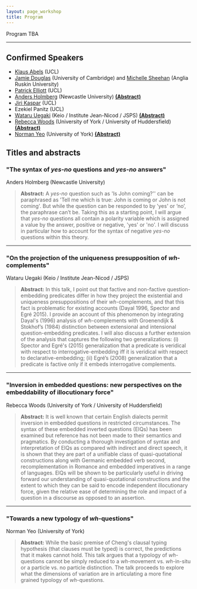 ```yaml
---
layout: page_workshop
title: Program
---
```


Program TBA

<hr>

## Confirmed Speakers

- [Klaus Abels](https://www.phon.ucl.ac.uk/home/klaus/ "Klaus's Homepage") (UCL)
- [Jamie Douglas](http://www.languagesciences.cam.ac.uk/directory/jamie-douglas) (University of Cambridge) and [Michelle Sheehan](https://sites.google.com/site/michellesheehan54/home "Michelle's homepage") (Anglia Ruskin University)
- [Patrick Elliott](https://patrl.github.io "Patrick's homepage") (UCL)
- [Anders Holmberg](http://www.ncl.ac.uk/elll/staff/profile/anders.holmberg "Anders's Newcastle staff page") (Newcastle University)  <a href="#holmbergabs">**(Abstract)**</a>
- [Jiri Kaspar](http://ucl.academia.edu/JiriKaspar "Jiri's academia.edu page") (UCL)
- Ezekiel Panitz (UCL)
- [Wataru Uegaki](http://web.mit.edu/wuegaki/www/ "Wataru's MIT page") (Keio / Institute Jean-Nicod / JSPS)  <a href="#uegakiabs">**(Abstract)**</a>
- [Rebecca Woods](http://york.academia.edu/RebeccaWoods "Rebecca's academia.edu page") (University of York / University of Huddersfield) <a href="#woodsabs">**(Abstract)**</a>
- [Norman Yeo](https://www.york.ac.uk/language/people/academic-research/norman-yeo/ "Norman's York staff page") (University of York) <a href="#yeoabs">**(Abstract)**</a>

## Titles and abstracts

<a name="holmbergabs"></a>
<H3>"The syntax of <i>yes-no</i> questions and <i>yes-no</i> answers"</H3>
Anders Holmberg (Newcastle University)

> **Abstract:** A *yes-no* question such as 'Is John coming?'' can be paraphrased as 'Tell me which is true: John is coming or John is not coming'. But while the question can be responded to by 'yes' or ‘no’, the paraphrase can’t be. Taking this as a starting point, I will argue that *yes-no* questions all contain a polarity variable which is assigned a value by the answer, positive or negative, 'yes' or 'no'. I will discuss in particular how to account for the syntax of negative *yes-no* questions within this theory.

****

<a name="uegakiabs"></a>
<H3>"On the projection of the uniqueness presupposition of <i>wh</i>-complements"</H3>
Wataru Uegaki (Keio / Institute Jean-Nicod / JSPS)


> **Abstract:** In this talk, I point out that factive and non-factive question-embedding predicates differ in how they project the existential and uniqueness presuppositions of their *wh*-complements, and that this fact is problematic for existing accounts (Dayal 1996, Spector and Egré 2015). I provide an account of this phenomenon by integrating Dayal's (1996) analysis of *wh*-complements with Groenendijk & Stokhof’s (1984) distinction between extensional and intensional question-embedding predicates. I will also discuss a further extension of the analysis that captures the following two generalizations: (i) Spector and Egré's (2015) generalization that a predicate is veridical with respect to interrogative-embedding iff it is veridical with respect to declarative-embedding; (ii) Egré’s (2008) generalization that a predicate is factive only if it embeds interrogative complements.

****

<a name="woodsabs"></a>
<H3>"Inversion in embedded questions: new perspectives on the embeddability of illocutionary force"</H3>
Rebecca Woods (University of York / University of Huddersfield)

> **Abstract:** It is well known that certain English dialects permit inversion in embedded questions in restricted circumstances. The syntax of these embedded inverted questions (EIQs) has been examined but reference has not been made to their semantics and pragmatics. By conducting a thorough investigation of syntax and interpretation of EIQs as compared with indirect and direct speech, it is shown that they are part of a unifiable class of quasi-quotational constructions along with Germanic embedded verb second, recomplementation in Romance and embedded imperatives in a range of languages. EIQs will be shown to be particularly useful in driving forward our understanding of quasi-quotational constructions and the extent to which they can be said to encode independent illocutionary force, given the relative ease of determining the role and impact of a question in a discourse as opposed to an assertion.

****

<a name="yeoabs"></a>
<H3>"Towards a new typology of <i>wh</i>-questions"</H3>
Norman Yeo (University of York)

> **Abstract:** While the basic premise of Cheng's clausal typing hypothesis (that clauses must be typed) is correct, the predictions that it makes cannot hold. This talk argues that a typology of *wh*-questions cannot be simply reduced to a *wh*-movement vs. *wh*-in-situ or a particle vs. no particle distinction. The talk proceeds to explore what the dimensions of variation are in articulating a more fine grained typology of *wh*-questions.

